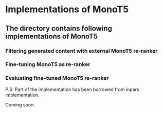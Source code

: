 # Implementations of MonoT5
## The directory contains following implementations of MonoT5
### Filtering generated content with external MonoT5 re-ranker
### Fine-tuning MonoT5 as re-ranker
### Evaluating fine-tuned MonoT5 re-ranker

P.S: Part of the implementation has been borrowed from inpars implementation. 

Coming soon.

